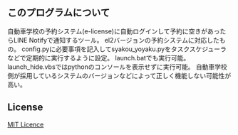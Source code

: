 ## このプログラムについて
自動車学校の予約システム(e-license)に自動ログインして予約に空きがあったらLINE Notifyで通知するツール。
el2バージョンの予約システムに対応したもの。
config.pyに必要事項を記入してsyakou_yoyaku.pyをタスクスケジューラなどで定期的に実行するように設定。
launch.batでも実行可能。launch_hide.vbsではpythonのコンソールを表示せずに実行可能。
自動車学校側が採用しているシステムのバージョンなどによって正しく機能しない可能性が高い。

## License
[MIT Licence](LICENSE.txt)